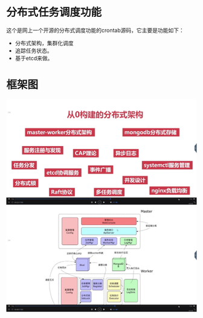 # 分布式任务调度功能
这个是网上一个开源的分布式调度功能的crontab源码，它主要是功能如下：
- 分布式架构，集群化调度
- 追踪任务状态。
- 基于etcd来做。

# 框架图

![框架图](https://github.com/emacsvi/dogolang/blob/master/crontab/1-2-0001.png)
![模块图](https://github.com/emacsvi/dogolang/blob/master/crontab/1-2-0002.png)

